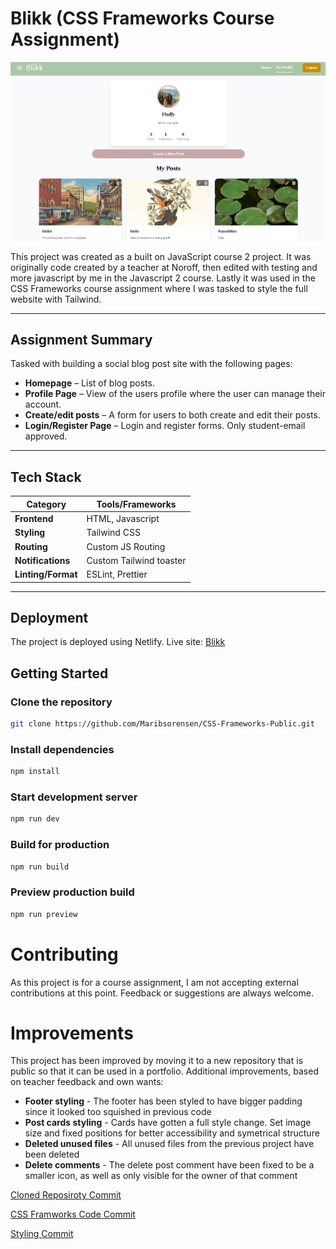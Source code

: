 # Blikk (CSS Frameworks Course Assignment)

![image](src/assets/blikk.png)

This project was created as a built on JavaScript course 2 project. It was originally code created by a teacher at Noroff, then edited with testing and more javascript by me in the Javascript 2 course. Lastly it was used in the CSS Frameworks course assignment where I was tasked to style the full website with Tailwind.

---

## Assignment Summary

Tasked with building a social blog post site with the following pages:

- **Homepage** – List of blog posts.
- **Profile Page** – View of the users profile where the user can manage their account.
- **Create/edit posts** – A form for users to both create and edit their posts.
- **Login/Register Page** – Login and register forms. Only student-email approved.

---

## Tech Stack

| Category           | Tools/Frameworks                |
| ------------------ | ------------------------------- |
| **Frontend**       | HTML, Javascript                |
| **Styling**        | Tailwind CSS                    |
| **Routing**        | Custom JS Routing               |
| **Notifications**  | Custom Tailwind toaster         |
| **Linting/Format** | ESLint, Prettier                |

---

## Deployment

The project is deployed using Netlify.
Live site:
[Blikk](https://css-frameworks-blikk.netlify.app/)

## Getting Started

### Clone the repository

```bash
git clone https://github.com/Maribsorensen/CSS-Frameworks-Public.git
```

### Install dependencies

```bash
npm install
```

### Start development server

```bash
npm run dev
```

### Build for production

```bash
npm run build
```

### Preview production build

```bash
npm run preview
```

# Contributing

As this project is for a course assignment, I am not accepting external contributions at this point. Feedback or suggestions are always welcome.

# Improvements 

This project has been improved by moving it to a new repository that is public so that it can be used in a portfolio. 
Additional improvements, based on teacher feedback and own wants:

- **Footer styling** - The footer has been styled to have bigger padding since it looked too squished in previous code
- **Post cards styling** - Cards have gotten a full style change. Set image size and fixed positions for better accessibility and symetrical structure
- **Deleted unused files** - All unused files from the previous project have been deleted
- **Delete comments** - The delete post comment have been fixed to be a smaller icon, as well as only visible for the owner of that comment

[Cloned Reposiroty Commit](https://github.com/Maribsorensen/CSS-Frameworks-Public/commit/01b0017988f2a20948dd99101b7922287310d3a1)

[CSS Framworks Code Commit](https://github.com/Maribsorensen/CSS-Frameworks-Public/commit/783b6a653d524df441f6f4b5f14b7e7b07e4f61d)

[Styling Commit](https://github.com/Maribsorensen/CSS-Frameworks-Public/commit/10102ff601d2ea5dc3b747029e3a7682f633e451)
